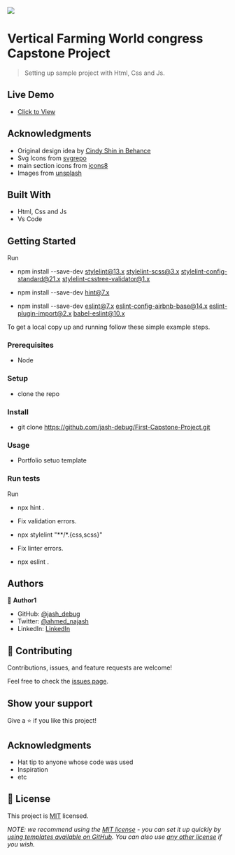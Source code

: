 ﻿
![](https://img.shields.io/badge/Microverse-blueviolet)

# Vertical Farming World congress Capstone Project 

> Setting up sample project with Html, Css and Js.

## Live Demo
- [Click to View]()

## Acknowledgments
- Original design idea by [Cindy Shin in Behance](https://www.behance.net/adagio07)
- Svg Icons from [svgrepo](https://www.svgrepo.com/)
- main section icons from [icons8](https://icons8.com/)
- Images from [unsplash](https://unsplash.com/)


## Built With

- Html, Css and Js
- Vs Code


## Getting Started

Run 
- npm install --save-dev stylelint@13.x stylelint-scss@3.x stylelint-config-standard@21.x stylelint-csstree-validator@1.x

- npm install --save-dev hint@7.x

- npm install --save-dev eslint@7.x eslint-config-airbnb-base@14.x eslint-plugin-import@2.x babel-eslint@10.x

To get a local copy up and running follow these simple example steps.

### Prerequisites
- Node

### Setup
- clone the repo 

### Install
- git clone https://github.com/jash-debug/First-Capstone-Project.git

### Usage
- Portfolio setuo template

### Run tests
Run 
- npx hint .
- Fix validation errors.

- npx stylelint "**/*.{css,scss}"
- Fix linter errors.

- npx eslint .

## Authors

👤 **Author1**

- GitHub: [@jash_debug](https://github.com/jash-debug)
- Twitter: [@ahmed_najash](https://twitter.com/ahmed_najash)
- LinkedIn: [LinkedIn](https://www.linkedin.com/in/ahmed-najash-286a671ab/)



## 🤝 Contributing

Contributions, issues, and feature requests are welcome!

Feel free to check the [issues page](../../issues/).

## Show your support

Give a ⭐️ if you like this project!

## Acknowledgments

- Hat tip to anyone whose code was used
- Inspiration
- etc

## 📝 License

This project is [MIT](./LICENSE) licensed.

_NOTE: we recommend using the [MIT license](https://choosealicense.com/licenses/mit/) - you can set it up quickly by [using templates available on GitHub](https://docs.github.com/en/communities/setting-up-your-project-for-healthy-contributions/adding-a-license-to-a-repository). You can also use [any other license](https://choosealicense.com/licenses/) if you wish._
